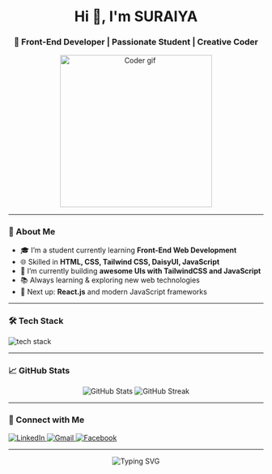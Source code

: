 <h1 align="center">Hi 👋, I'm SURAIYA</h1>
<h3 align="center">🚀 Front-End Developer | Passionate Student | Creative Coder</h3>

<p align="center">
  <img src="https://media.giphy.com/media/L8K62iTDkzGX6/giphy.gif" width="300" alt="Coder gif">
</p>

---

### 🌟 About Me
- 🎓 I’m a student currently learning **Front-End Web Development**
- 🌐 Skilled in **HTML, CSS, Tailwind CSS, DaisyUI, JavaScript**
- 🔭 I’m currently building **awesome UIs with TailwindCSS and JavaScript**
- 📚 Always learning & exploring new web technologies
- 🌱 Next up: **React.js** and modern JavaScript frameworks

---

### 🛠️ Tech Stack
<p align="left">
  <img src="https://skillicons.dev/icons?i=html,css,tailwind,js,git,vscode" alt="tech stack" />
</p>

---

### 📈 GitHub Stats
<p align="center">
  <img src="https://github-readme-stats.vercel.app/api?username=suraiya-965&show_icons=true&theme=tokyonight" alt="GitHub Stats" />
  <img src="https://github-readme-streak-stats.herokuapp.com?user=suraiya-965&theme=tokyonight" alt="GitHub Streak" />
</p>

---

### 🔗 Connect with Me
<p align="left">
  <a href="https://www.linkedin.com/feed/?trk=guest_homepage-basic_google-one-tap-submit" target="_blank">
    <img src="https://img.shields.io/badge/LinkedIn-blue?style=for-the-badge&logo=linkedin" alt="LinkedIn" />
  </a>
  <a href="mailto:suraiyajahan497@gmail.com" target="_blank">
    <img src="https://img.shields.io/badge/Gmail-red?style=for-the-badge&logo=gmail&logoColor=white" alt="Gmail" />
  </a>
   <a href="https://www.facebook.com/share/1BFHrjANRq/" target="_blank">
    <img src="https://img.shields.io/badge/Facebook-1877F2?style=for-the-badge&logo=facebook&logoColor=white" alt="Facebook" />
  </a>
</p>

---

<p align="center">
  <img src="https://readme-typing-svg.herokuapp.com?font=Fira+Code&size=22&duration=4000&pause=1000&color=00D9FF&center=true&vCenter=true&width=435&lines=Building+awesome+UIs+✨;Learning+every+day+📚;Open+to+collaborations+🤝" alt="Typing SVG" />
</p>
